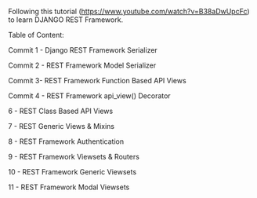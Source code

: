 Following this tutorial (https://www.youtube.com/watch?v=B38aDwUpcFc) to learn DJANGO REST Framework.



Table of Content:


Commit 1 - Django REST Framework  Serializer

Commit 2 - REST Framework Model Serializer

Commit 3- REST Framework Function Based API Views

Commit 4 - REST Framework api_view() Decorator

6 - REST Class Based API Views

7 - REST Generic Views & Mixins

8 - REST Framework Authentication

9 - REST Framework Viewsets & Routers

10 - REST Framework Generic Viewsets

11 - REST Framework Modal Viewsets
